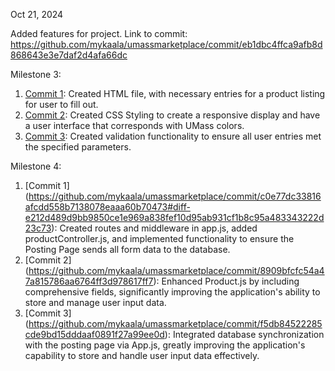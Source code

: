 Oct 21, 2024

Added features for project. Link to commit: https://github.com/mykaala/umassmarketplace/commit/eb1dbc4ffca9afb8d868643e3e7daf2d4afa66dc


Milestone 3:

  1. [Commit 1](https://github.com/mykaala/umassmarketplace/commit/ce521d9beb025b3083e6e82e3b4a935e21624133): Created HTML file, with necessary entries for a product listing for user to fill out.
  2. [Commit 2](https://github.com/mykaala/umassmarketplace/commit/d8529cff2e2dfaf382e0521970c596b61a4cda06): Created CSS Styling to create a responsive display and have a user interface that corresponds with UMass colors.
  3. [Commit 3](https://github.com/mykaala/umassmarketplace/commit/a678731869c65af96cdc62809f7c8ad0e14dd57f): Created validation functionality to ensure all user entries met the specified parameters.

Milestone 4:
1. [Commit 1] (https://github.com/mykaala/umassmarketplace/commit/c0e77dc33816afcdd558b7138078eaaa60b70473#diff-e212d489d9bb9850ce1e969a838fef10d95ab931cf1b8c95a483343222d23c73): Created routes and middleware in app.js, added productController.js, and implemented functionality to ensure the Posting Page sends all form data to the database.
3. [Commit 2] (https://github.com/mykaala/umassmarketplace/commit/8909bfcfc54a47a815786aa6764ff3d978617ff7): Enhanced Product.js by including comprehensive fields, significantly improving the application's ability to store and manage user input data.
4. [Commit 3] (https://github.com/mykaala/umassmarketplace/commit/f5db84522285cde9bd15dddaaf0891f27a99ee0d): Integrated database synchronization with the posting page via App.js, greatly improving the application's capability to store and handle user input data effectively.
